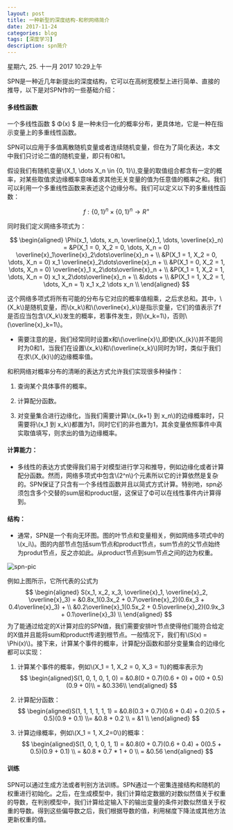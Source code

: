 ```yaml
---
layout: post
title: 一种新型的深度结构-和积网络简介
date: 2017-11-24
categories: blog
tags: [深度学习]
description: spn简介
---
```


星期六, 25. 十一月 2017 10:29上午 

SPN是一种近几年新提出的深度结构，它可以在高树宽模型上进行简单、直接的推导，以下是对SPN作的一些基础介绍：

#### 多线性函数

一个多线性函数 $ Φ(x) $ 是一种未归一化的概率分布，更具体地，它是一种在指示变量上的多重线性函数。

SPN可以应用于多值离散随机变量或者连续随机变量，但在为了简化表达，本文中我们只讨论二值的随机变量，即只有0和1。

假设我们有随机变量\\(X_1, \dots X_n \in \{0, 1\}\\),变量的取值组合都含有一定的概率，对某些取值求边缘概率意味着求其他无关变量的值为任意值的概率之和。我们可以利用一个多重线性函数来表述这个边缘分布。我们可以定义以下的多重线性函数：

$$f : \{0, 1\}^n \times \{0, 1\}^n \rightarrow R^+$$

同时我们定义网络多项式为：

$$ \begin{aligned} \Phi(x_1, \dots, x_n, \overline{x}_1, \dots, \overline{x}_n) =  &P(X_1 = 0, X_2 = 0, \dots, X_n = 0) \overline{x}_1\overline{x}_2\dots\overline{x}_n + \\ &P(X_1 = 1, X_2 = 0, \dots, X_n = 0) x_1 \overline{x}_2\dots\overline{x}_n + \\ &P(X_1 = 0, X_2 = 1, \dots, X_n = 0) \overline{x}_1 x_2\dots\overline{x}_n + \\ &P(X_1 = 1, X_2 = 1, \dots, X_n = 0) x_1 x_2\dots\overline{x}_n + \\ &\dots + \\ &P(X_1 = 1, X_2 = 1, \dots, X_n = 1) x_1 x_2 \dots x_n \\ \end{aligned} $$

这个网络多项式将所有可能的分布与它对应的概率值相乘，之后求总和。其中，\\(X_k\\)是随机变量，而\\(x_k\\)和\\(\overline{x}_k\\)是指示变量，它们的值表示了f是否应当包含\\(X_k\\)发生的概率，若事件发生，则\\(x_k=1\\)，否则\\(\overline{x}_k=1\\)。

- 需要注意的是，我们经常同时设置x和\\(\overline{x}\\),即使\\(X_{k}\\)并不能同时为0和1，当我们在设置\\(x_k\\)和\\(\overline{x_k}\\)同时为1时，类似于我们在求\\(X_{k}\\)的边缘概率值。

和积网络对概率分布的清晰的表达方式允许我们实现很多种操作：

1. 查询某个具体事件的概率。

2. 计算配分函数。

3. 对变量集合进行边缘化，当我们需要计算\\(x_{k+1} 到 x_n\\)的边缘概率时，只需要将\\(x_1 到 x_k\\)都置为1，同时它们的非也置为1，其余变量依照事件中真实取值填写，则求出的值为边缘概率。

#### 计算能力：

- 多线性的表达方式使得我们易于对模型进行学习和推导，例如边缘化或者计算配分函数。然而，网络多项式中包含\\(2^n\\)个元素所以它的计算依然是复杂的。SPN保证了只含有一个多线性函数并且以简式方式计算。特别地，spn必须包含多个交替的sum层和product层，这保证了Φ可以在线性事件内计算得到。

#### 结构：

- 通常，SPN是一个有向无环图。图的叶节点和变量相关，例如网络多项式中的\\(x_i\\)。图的内部节点包括sum节点和product节点，sum节点的父节点始终为produt节点，反之亦如此。从product节点到sum节点之间的边为权重。

![spn-pic](/home/willis_hu/图片/spn-pic.png  "spn-pic")

例如上图所示，它所代表的公式为
$$ \begin{aligned} S(x_1, x_2, x_3, \overline{x}_1, \overline{x}_2, \overline{x}_3) = &0.8x_1(0.3x_2 + 0.7\overline{x}_2)(0.6x_3 + 0.4\overline{x}_3) + \\ &0.2\overline{x}_1(0.5x_2 + 0.5\overline{x}_2)(0.9x_3 + 0.1\overline{x}_3) \\ \end{aligned} $$
为了能通过给定的X计算对应的SPN值，我们需要安排叶节点使得他们能符合给定的X值并且能将sum和product传递到根节点。一般情况下，我们有\\(S(x) = \Phi(x)\\)。接下来，计算某个事件的概率，计算配分函数和部分变量集合的边缘化都可以实现：

1. 计算某个事件的概率，例如\\(X_1 = 1, X_2 = 0, X_3 = 1\\)的概率表示为$$ \begin{aligned}S(1, 0, 1, 0, 1, 0) = &0.8(0 + 0.7)(0.6 + 0) + 0(0 + 0.5)(0.9 + 0)\\ = &0.336\\ \end{aligned} $$

2. 计算配分函数：$$ \begin{aligned}S(1, 1, 1, 1, 1, 1) = &0.8(0.3 + 0.7)(0.6 + 0.4) + 0.2(0.5 + 0.5)(0.9 + 0.1) \\= &0.8 + 0.2 \\ = &1 \\ \end{aligned} $$ 

3. 计算边缘概率，例如\\(X_1 = 1, X_2=0\\)的概率：
$$ \begin{aligned}S(1, 0, 1, 0, 1, 1) = &0.8(0 + 0.7)(0.6 + 0.4) + 0(0.5 + 0.5)(0.9 + 0.1) \\ = &0.8 * 0.7 * 1 + 0 \\ = &0.56 \end{aligned} $$

#### 训练

SPN可以通过生成方法或者判别方法训练。SPN通过一个密集连接结构和随机的权重进行初始化。之后，在生成模型中，我们计算给定数据的对数似然值关于权重的导数，在判别模型中，我们计算给定输入下的输出变量的条件对数似然值关于权重的导数。得到这些偏导数之后，我们根据导数的值，利用梯度下降法或其他方法更新权重的值。

